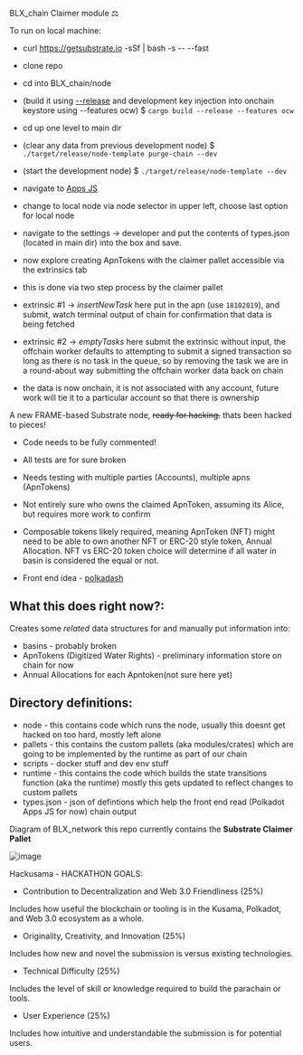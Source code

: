 BLX_chain Claimer module ⚖️

To run on local machine:
- curl https://getsubstrate.io -sSf | bash -s -- --fast
- clone repo
- cd into BLX_chain/node
- (build it using [--release](https://doc.rust-lang.org/book/ch01-03-hello-cargo.html?highlight=--release#building-for-release) and development key injection into onchain keystore using --features ocw) $ `cargo build --release --features ocw`
- cd up one level to main dir
- (clear any data from previous development node) $ `./target/release/node-template purge-chain --dev`
- (start the development node) $ `./target/release/node-template --dev`
- navigate to [Apps JS](https://polkadot.js.org/apps/#/settings/developer)
- change to local node via node selector in upper left, choose last option for local node
- navigate to the settings -> developer and put the contents of types.json (located in main dir) into the box and save. 
- now explore creating ApnTokens with the claimer pallet accessible via the extrinsics tab 
- this is done via two step process by the claimer pallet 
- extrinsic #1 -> _insertNewTask_ here put in the apn (use `18102019`), and submit, watch terminal output of chain for confirmation that data is being fetched
- extrinsic #2 -> _emptyTasks_ here submit the extrinsic without input, the offchain worker defaults to attempting to submit a signed transaction so long as there is no task in the queue, so by removing the task we are in a round-about way submitting the offchain worker data back on chain

- the data is now onchain, it is not associated with any account, future work will tie it to a particular account so that there is ownership

A new FRAME-based Substrate node, ~~ready for hacking.~~ thats been hacked to pieces!

*  Code needs to be fully commented!  

*  All tests are for sure broken  

*  Needs testing with multiple parties (Accounts), multiple apns (ApnTokens)

*  Not entirely sure who owns the claimed ApnToken, assuming its Alice, but requires more work to confirm

*  Composable tokens likely required, meaning ApnToken (NFT) might need to be able to own another NFT or ERC-20 style token, Annual Allocation. NFT vs ERC-20 token choice will determine if all water in basin is considered the equal or not. 

* Front end idea - [polkadash](https://dotleap.com/polkadash-a-vuejs-dashboard-starter-kit-for-your-substrate-chain/)
  
## What this does right now?:

Creates some *related* data structures for and manually put information into:
* basins - probably broken
* ApnTokens (Digitized Water Rights) - preliminary information store on chain for now
* Annual Allocations for each Apntoken(not sure here yet)

## Directory definitions:
* node - this contains code which runs the node, usually this doesnt get hacked on too hard, mostly left alone
* pallets - this contains the custom pallets (aka modules/crates) which are going to be implemented by the runtime as part of our chain
* scripts - docker stuff and dev env stuff
* runtime - this contains the code which builds the state transitions function (aka the runtime) mostly this gets updated to reflect changes to custom pallets
* types.json - json of defintions which help the front end read (Polkadot Apps JS for now) chain output

Diagram of BLX_network this repo currently contains the __Substrate Claimer Pallet__  

![image](https://drive.google.com/uc?export=view&id=1F6F5cAr8El8iRzhxb95JW2UIjEAhxsSu)

Hackusama - HACKATHON GOALS:
* Contribution to Decentralization and Web 3.0 Friendliness (25%)
 
 Includes how useful the blockchain or tooling is in the Kusama, Polkadot, and Web 3.0 ecosystem as a whole.

* Originality, Creativity, and Innovation (25%)

Includes how new and novel the submission is versus existing technologies.

* Technical Difficulty (25%)

Includes the level of skill or knowledge required to build the parachain or tools.

* User Experience (25%)

Includes how intuitive and understandable the submission is for potential users.